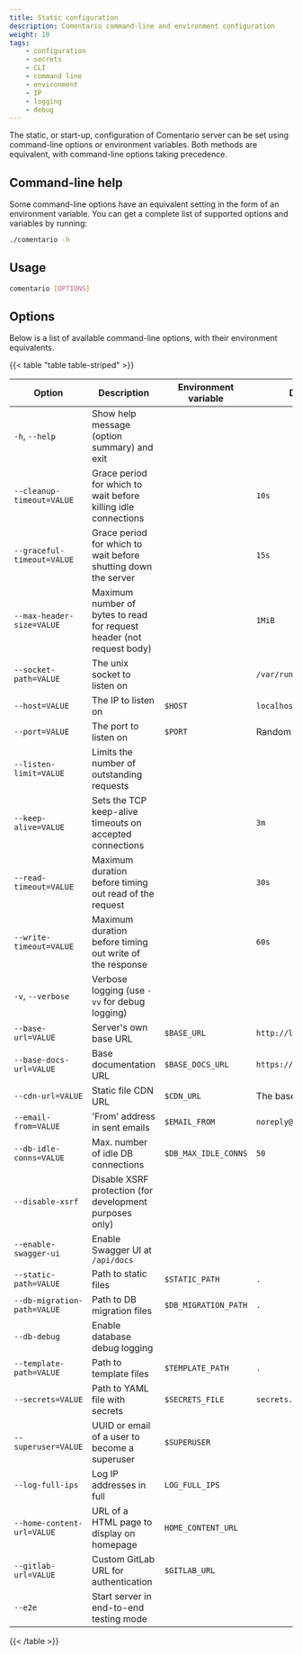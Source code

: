 ```yaml
---
title: Static configuration
description: Comentario command-line and environment configuration
weight: 10
tags:
    - configuration
    - secrets
    - CLI
    - command line
    - environment
    - IP
    - logging
    - debug
---
```


The static, or start-up, configuration of Comentario server can be set using command-line options or environment variables. Both methods are equivalent, with command-line options taking precedence.

<!--more-->

## Command-line help

Some command-line options have an equivalent setting in the form of an environment variable. You can get a complete list of supported options and variables by running:

```bash
./comentario -h
```

## Usage

```bash
comentario [OPTIONS]
```

## Options

Below is a list of available command-line options, with their environment equivalents.

{{< table "table table-striped" >}}

| Option                      | Description                                                           | Environment variable | Default value                 |
|-----------------------------|-----------------------------------------------------------------------|----------------------|-------------------------------|
| `-h`, `--help`              | Show help message (option summary) and exit                           |                      |                               |
| `--cleanup-timeout=VALUE`   | Grace period for which to wait before killing idle connections        |                      | `10s`                         |
| `--graceful-timeout=VALUE`  | Grace period for which to wait before shutting down the server        |                      | `15s`                         |
| `--max-header-size=VALUE`   | Maximum number of bytes to read for request header (not request body) |                      | `1MiB`                        |
| `--socket-path=VALUE`       | The unix socket to listen on                                          |                      | `/var/run/comentario.sock`    |
| `--host=VALUE`              | The IP to listen on                                                   | `$HOST`              | `localhost`                   |
| `--port=VALUE`              | The port to listen on                                                 | `$PORT`              | Random port number            |
| `--listen-limit=VALUE`      | Limits the number of outstanding requests                             |                      |                               |
| `--keep-alive=VALUE`        | Sets the TCP keep-alive timeouts on accepted connections              |                      | `3m`                          |
| `--read-timeout=VALUE`      | Maximum duration before timing out read of the request                |                      | `30s`                         |
| `--write-timeout=VALUE`     | Maximum duration before timing out write of the response              |                      | `60s`                         |
| `-v`, `--verbose`           | Verbose logging (use `-vv` for debug logging)                         |                      |                               |
| `--base-url=VALUE`          | Server's own base URL                                                 | `$BASE_URL`          | `http://localhost:8080`       |
| `--base-docs-url=VALUE`     | Base documentation URL                                                | `$BASE_DOCS_URL`     | `https://docs.comentario.app` |
| `--cdn-url=VALUE`           | Static file CDN URL                                                   | `$CDN_URL`           | The base URL                  |
| `--email-from=VALUE`        | 'From' address in sent emails                                         | `$EMAIL_FROM`        | `noreply@localhost`           |
| `--db-idle-conns=VALUE`     | Max. number of idle DB connections                                    | `$DB_MAX_IDLE_CONNS` | `50`                          |
| `--disable-xsrf`            | Disable XSRF protection (for development purposes only)               |                      |                               |
| `--enable-swagger-ui`       | Enable Swagger UI at `/api/docs`                                      |                      |                               |
| `--static-path=VALUE`       | Path to static files                                                  | `$STATIC_PATH`       | `.`                           |
| `--db-migration-path=VALUE` | Path to DB migration files                                            | `$DB_MIGRATION_PATH` | `.`                           |
| `--db-debug`                | Enable database debug logging                                         |                      |                               |
| `--template-path=VALUE`     | Path to template files                                                | `$TEMPLATE_PATH`     | `.`                           |
| `--secrets=VALUE`           | Path to YAML file with secrets                                        | `$SECRETS_FILE`      | `secrets.yaml`                |
| `--superuser=VALUE`         | UUID or email of a user to become a superuser                         | `$SUPERUSER`         |                               |
| `--log-full-ips`            | Log IP addresses in full                                              | `LOG_FULL_IPS`       |                               |
| `--home-content-url=VALUE`  | URL of a HTML page to display on homepage                             | `HOME_CONTENT_URL`   |                               |
| `--gitlab-url=VALUE`        | Custom GitLab URL for authentication                                  | `$GITLAB_URL`        |                               |
| `--e2e`                     | Start server in end-to-end testing mode                               |                      |                               |
{{< /table >}}
